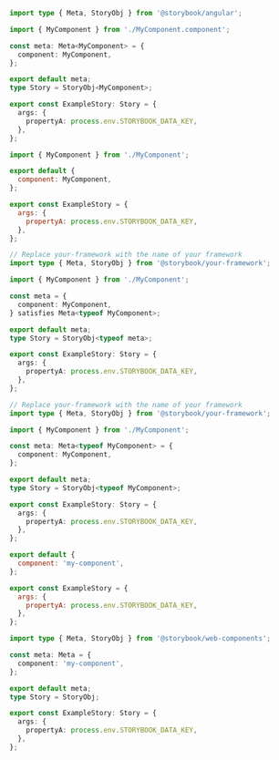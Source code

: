 ```ts filename="MyComponent.stories.ts" renderer="angular" language="ts"
import type { Meta, StoryObj } from '@storybook/angular';

import { MyComponent } from './MyComponent.component';

const meta: Meta<MyComponent> = {
  component: MyComponent,
};

export default meta;
type Story = StoryObj<MyComponent>;

export const ExampleStory: Story = {
  args: {
    propertyA: process.env.STORYBOOK_DATA_KEY,
  },
};
```

```js filename="MyComponent.stories.js|jsx" renderer="common" language="js"
import { MyComponent } from './MyComponent';

export default {
  component: MyComponent,
};

export const ExampleStory = {
  args: {
    propertyA: process.env.STORYBOOK_DATA_KEY,
  },
};
```

```ts filename="MyComponent.stories.ts|tsx" renderer="common" language="ts-4-9"
// Replace your-framework with the name of your framework
import type { Meta, StoryObj } from '@storybook/your-framework';

import { MyComponent } from './MyComponent';

const meta = {
  component: MyComponent,
} satisfies Meta<typeof MyComponent>;

export default meta;
type Story = StoryObj<typeof meta>;

export const ExampleStory: Story = {
  args: {
    propertyA: process.env.STORYBOOK_DATA_KEY,
  },
};
```

```ts filename="MyComponent.stories.ts|tsx" renderer="common" language="ts"
// Replace your-framework with the name of your framework
import type { Meta, StoryObj } from '@storybook/your-framework';

import { MyComponent } from './MyComponent';

const meta: Meta<typeof MyComponent> = {
  component: MyComponent,
};

export default meta;
type Story = StoryObj<typeof MyComponent>;

export const ExampleStory: Story = {
  args: {
    propertyA: process.env.STORYBOOK_DATA_KEY,
  },
};
```

```js filename="MyComponent.stories.js" renderer="web-components" language="js"
export default {
  component: 'my-component',
};

export const ExampleStory = {
  args: {
    propertyA: process.env.STORYBOOK_DATA_KEY,
  },
};
```

```ts filename="MyComponent.stories.ts" renderer="web-components" language="ts"
import type { Meta, StoryObj } from '@storybook/web-components';

const meta: Meta = {
  component: 'my-component',
};

export default meta;
type Story = StoryObj;

export const ExampleStory: Story = {
  args: {
    propertyA: process.env.STORYBOOK_DATA_KEY,
  },
};
```
